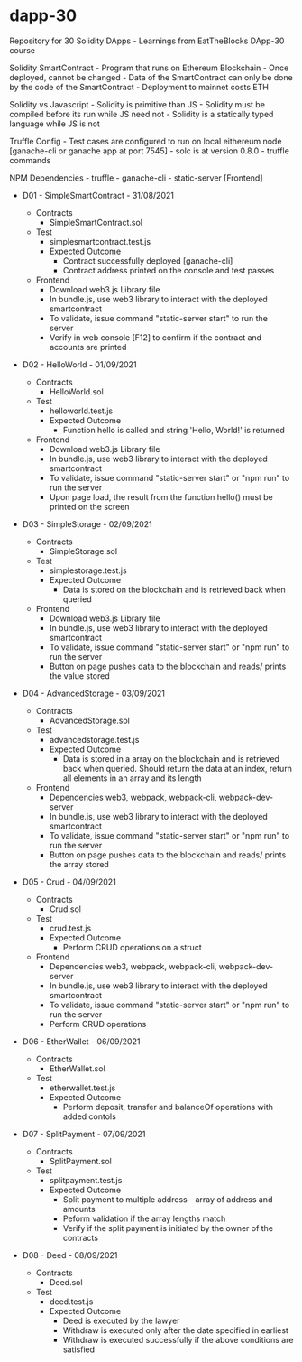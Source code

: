 # dapp-30

Repository for 30 Solidity DApps - Learnings from EatTheBlocks DApp-30 course

Solidity SmartContract 
    - Program that runs on Ethereum Blockchain
    - Once deployed, cannot be changed
    - Data of the SmartContract can only be done by the code of the SmartContract
    - Deployment to mainnet costs ETH

Solidity vs Javascript
    - Solidity is primitive than JS
    - Solidity must be compiled before its run while JS need not
    - Solidity is a statically typed language while JS is not

Truffle Config
    - Test cases are configured to run on local eithereum node [ganache-cli or ganache app at port 7545]
    - solc is at version 0.8.0
    - truffle commands

NPM Dependencies
    - truffle
    - ganache-cli
    - static-server [Frontend]

- D01 - SimpleSmartContract - 31/08/2021


    - Contracts
        - SimpleSmartContract.sol
    - Test
        - simplesmartcontract.test.js
        - Expected Outcome
            - Contract successfully deployed [ganache-cli]
            - Contract address printed on the console and test passes
    - Frontend
        - Download web3.js Library file
        - In bundle.js, use web3 library to interact with the deployed smartcontract
        - To validate, issue command "static-server start" to run the server
        - Verify in web console [F12] to confirm if the contract and accounts are printed

- D02 - HelloWorld - 01/09/2021

    - Contracts
        - HelloWorld.sol
    - Test
        - helloworld.test.js
        - Expected Outcome
            - Function hello is called and string 'Hello, World!' is returned
    - Frontend
        - Download web3.js Library file
        - In bundle.js, use web3 library to interact with the deployed smartcontract
        - To validate, issue command "static-server start" or "npm run" to run the server
        - Upon page load, the result from the function hello() must be printed on the screen

- D03 - SimpleStorage - 02/09/2021

    - Contracts
        - SimpleStorage.sol
    - Test
        - simplestorage.test.js
        - Expected Outcome
            - Data is stored on the blockchain and is retrieved back when queried
    - Frontend
        - Download web3.js Library file
        - In bundle.js, use web3 library to interact with the deployed smartcontract
        - To validate, issue command "static-server start" or "npm run" to run the server
        - Button on page pushes data to the blockchain and reads/ prints the value stored

- D04 - AdvancedStorage - 03/09/2021

    - Contracts
        - AdvancedStorage.sol
    - Test
        - advancedstorage.test.js
        - Expected Outcome
            - Data is stored in a array on the blockchain and is retrieved back when queried. Should return the data at an index, return all elements in an array and its length
    - Frontend
        - Dependencies web3, webpack, webpack-cli, webpack-dev-server
        - In bundle.js, use web3 library to interact with the deployed smartcontract
        - To validate, issue command "static-server start" or "npm run" to run the server
        - Button on page pushes data to the blockchain and reads/ prints the array stored

- D05 - Crud - 04/09/2021

    - Contracts
        - Crud.sol
    - Test
        - crud.test.js
        - Expected Outcome
            - Perform CRUD operations on a struct     
    - Frontend
        - Dependencies web3, webpack, webpack-cli, webpack-dev-server
        - In bundle.js, use web3 library to interact with the deployed smartcontract
        - To validate, issue command "static-server start" or "npm run" to run the server
        - Perform CRUD operations

- D06 - EtherWallet - 06/09/2021

    - Contracts
        - EtherWallet.sol
    - Test
        - etherwallet.test.js
        - Expected Outcome
            - Perform deposit, transfer and balanceOf operations with added contols

- D07 - SplitPayment - 07/09/2021

    - Contracts
        - SplitPayment.sol
    - Test
        - splitpayment.test.js
        - Expected Outcome
            - Split payment to multiple address - array of address and amounts
            - Peform validation if the array lengths match
            - Verify if the split payment is initiated by the owner of the contracts

- D08 - Deed - 08/09/2021

    - Contracts
        - Deed.sol
    - Test
        - deed.test.js
        - Expected Outcome
            - Deed is executed by the lawyer
            - Withdraw is executed only after the date specified in earliest
            - Withdraw is executed successfully if the above conditions are satisfied